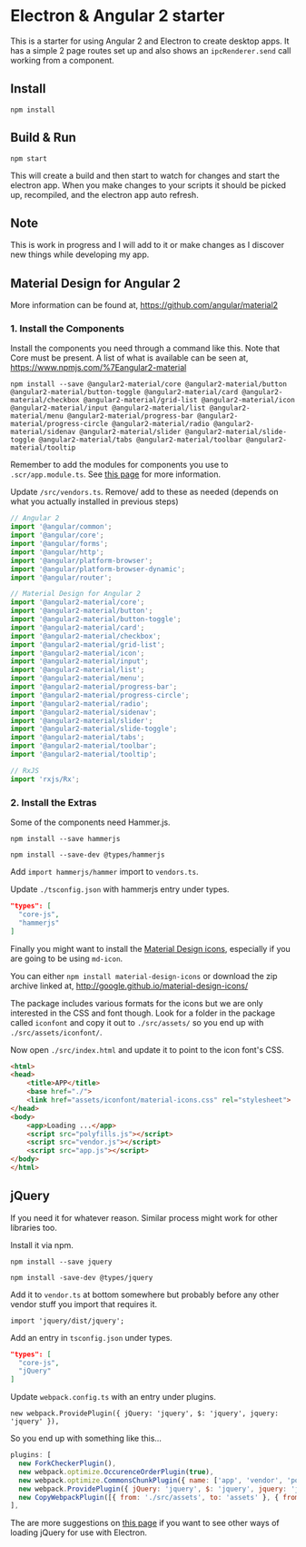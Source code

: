 # Electron & Angular 2 starter

This is a starter for using Angular 2 and Electron to create desktop apps. It has a simple 2 page routes set up and also shows an `ipcRenderer.send` call working from a component. 

## Install

`npm install`

## Build & Run

`npm start`

This will create a build and then start to watch for changes and start the electron app. When you make changes to your scripts it should be picked up, recompiled, and the electron app auto refresh.

## Note

This is work in progress and I will add to it or make changes as I discover new things while developing my app.

## Material Design for Angular 2

More information can be found at, <https://github.com/angular/material2>

### 1. Install the Components

Install the components you need through a command like this. Note that Core must be present. A list of what is available can be seen at, <https://www.npmjs.com/%7Eangular2-material>

`npm install --save @angular2-material/core @angular2-material/button @angular2-material/button-toggle @angular2-material/card @angular2-material/checkbox @angular2-material/grid-list @angular2-material/icon @angular2-material/input @angular2-material/list @angular2-material/menu @angular2-material/progress-bar @angular2-material/progress-circle @angular2-material/radio @angular2-material/sidenav @angular2-material/slider @angular2-material/slide-toggle @angular2-material/tabs @angular2-material/toolbar @angular2-material/tooltip`

Remember to add the modules for components you use to `.scr/app.module.ts`. See [this page](https://github.com/angular/material2/blob/master/GETTING_STARTED.md#import-and-use-the-components) for more information.

Update `/src/vendors.ts`. Remove/ add to these as needed (depends on what you actually installed in previous steps)

```ts
// Angular 2
import '@angular/common';
import '@angular/core';
import '@angular/forms';
import '@angular/http';
import '@angular/platform-browser';
import '@angular/platform-browser-dynamic';
import '@angular/router';

// Material Design for Angular 2
import '@angular2-material/core';
import '@angular2-material/button';
import '@angular2-material/button-toggle';
import '@angular2-material/card';
import '@angular2-material/checkbox';
import '@angular2-material/grid-list';
import '@angular2-material/icon';
import '@angular2-material/input';
import '@angular2-material/list';
import '@angular2-material/menu';
import '@angular2-material/progress-bar';
import '@angular2-material/progress-circle';
import '@angular2-material/radio';
import '@angular2-material/sidenav';
import '@angular2-material/slider';
import '@angular2-material/slide-toggle';
import '@angular2-material/tabs';
import '@angular2-material/toolbar';
import '@angular2-material/tooltip';

// RxJS
import 'rxjs/Rx';
```

### 2. Install the Extras

Some of the components need Hammer.js.

`npm install --save hammerjs`

`npm install --save-dev @types/hammerjs`

Add `import hammerjs/hammer` import to `vendors.ts`.

Update `./tsconfig.json` with hammerjs entry under types.

```json
"types": [
  "core-js",
  "hammerjs"
]
```

Finally you might want to install the [Material Design icons](https://design.google.com/icons/), especially if you are going to be using `md-icon`.

You can either `npm install material-design-icons` or download the zip archive linked at, <http://google.github.io/material-design-icons/>

The package includes various formats for the icons but we are only interested in the CSS and font though. Look for a folder in the package called `iconfont` and copy it out to `./src/assets/` so you end up with `./src/assets/iconfont/`.

Now open `./src/index.html` and update it to point to the icon font's CSS.

```html
<html>
<head>
    <title>APP</title>
    <base href="./">
    <link href="assets/iconfont/material-icons.css" rel="stylesheet">
</head>
<body>
    <app>Loading ...</app>
    <script src="polyfills.js"></script>
    <script src="vendor.js"></script>
    <script src="app.js"></script>
</body>
</html>
```

## jQuery

If you need it for whatever reason. Similar process might work for other libraries too.

Install it via npm.

`npm install --save jquery`

`npm install -save-dev @types/jquery`

Add it to `vendor.ts` at bottom somewhere but probably before any other vendor stuff you import that requires it.

`import 'jquery/dist/jquery';`

Add an entry in `tsconfig.json` under types.

```json
"types": [
  "core-js",
  "jQuery"
]
```

Update `webpack.config.ts` with an entry under plugins.

`new webpack.ProvidePlugin({ jQuery: 'jquery', $: 'jquery', jquery: 'jquery' }),`

So you end up with something like this...

```js
plugins: [
  new ForkCheckerPlugin(),
  new webpack.optimize.OccurenceOrderPlugin(true),
  new webpack.optimize.CommonsChunkPlugin({ name: ['app', 'vendor', 'polyfills'], minChunks: Infinity }),
  new webpack.ProvidePlugin({ jQuery: 'jquery', $: 'jquery', jquery: 'jquery' }),
  new CopyWebpackPlugin([{ from: './src/assets', to: 'assets' }, { from: './src/index.html', to: 'index.html' }])
],
```

The are more suggestions on [this page](https://github.com/electron/electron/issues/254) if you want to see other ways of loading jQuery for use with Electron.
